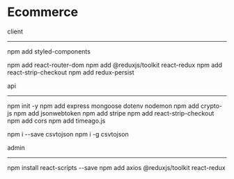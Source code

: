 # Ecommerce

client
******
npm add styled-components

npm add react-router-dom
npm add @reduxjs/toolkit react-redux
npm add react-strip-checkout
npm add redux-persist

api
***
npm init -y
npm add express mongoose dotenv nodemon
npm add crypto-js
npm add jsonwebtoken
npm add stripe
npm add react-strip-checkout
npm add cors
npm add timeago.js

npm i --save csvtojson
npm i -g csvtojson

admin
*****

npm install react-scripts --save
npm add axios @reduxjs/toolkit react-redux
